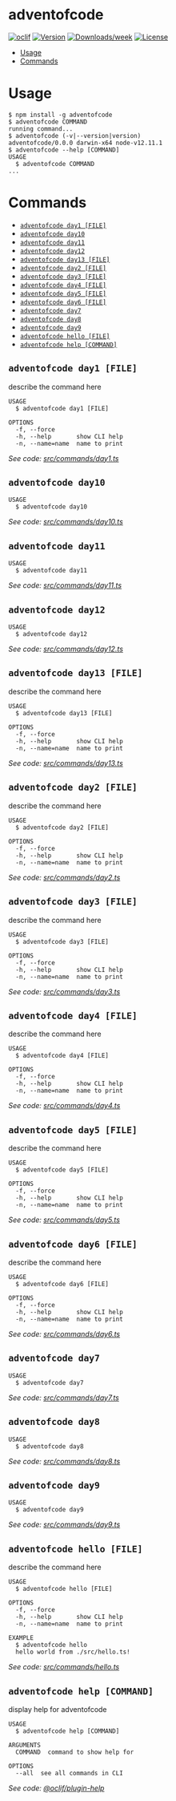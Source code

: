 adventofcode
============



[![oclif](https://img.shields.io/badge/cli-oclif-brightgreen.svg)](https://oclif.io)
[![Version](https://img.shields.io/npm/v/adventofcode.svg)](https://npmjs.org/package/adventofcode)
[![Downloads/week](https://img.shields.io/npm/dw/adventofcode.svg)](https://npmjs.org/package/adventofcode)
[![License](https://img.shields.io/npm/l/adventofcode.svg)](https://github.com/folke/adventofcode/blob/master/package.json)

<!-- toc -->
* [Usage](#usage)
* [Commands](#commands)
<!-- tocstop -->
# Usage
<!-- usage -->
```sh-session
$ npm install -g adventofcode
$ adventofcode COMMAND
running command...
$ adventofcode (-v|--version|version)
adventofcode/0.0.0 darwin-x64 node-v12.11.1
$ adventofcode --help [COMMAND]
USAGE
  $ adventofcode COMMAND
...
```
<!-- usagestop -->
# Commands
<!-- commands -->
* [`adventofcode day1 [FILE]`](#adventofcode-day1-file)
* [`adventofcode day10`](#adventofcode-day10)
* [`adventofcode day11`](#adventofcode-day11)
* [`adventofcode day12`](#adventofcode-day12)
* [`adventofcode day13 [FILE]`](#adventofcode-day13-file)
* [`adventofcode day2 [FILE]`](#adventofcode-day2-file)
* [`adventofcode day3 [FILE]`](#adventofcode-day3-file)
* [`adventofcode day4 [FILE]`](#adventofcode-day4-file)
* [`adventofcode day5 [FILE]`](#adventofcode-day5-file)
* [`adventofcode day6 [FILE]`](#adventofcode-day6-file)
* [`adventofcode day7`](#adventofcode-day7)
* [`adventofcode day8`](#adventofcode-day8)
* [`adventofcode day9`](#adventofcode-day9)
* [`adventofcode hello [FILE]`](#adventofcode-hello-file)
* [`adventofcode help [COMMAND]`](#adventofcode-help-command)

## `adventofcode day1 [FILE]`

describe the command here

```
USAGE
  $ adventofcode day1 [FILE]

OPTIONS
  -f, --force
  -h, --help       show CLI help
  -n, --name=name  name to print
```

_See code: [src/commands/day1.ts](https://github.com/folke/adventofcode/blob/v0.0.0/src/commands/day1.ts)_

## `adventofcode day10`

```
USAGE
  $ adventofcode day10
```

_See code: [src/commands/day10.ts](https://github.com/folke/adventofcode/blob/v0.0.0/src/commands/day10.ts)_

## `adventofcode day11`

```
USAGE
  $ adventofcode day11
```

_See code: [src/commands/day11.ts](https://github.com/folke/adventofcode/blob/v0.0.0/src/commands/day11.ts)_

## `adventofcode day12`

```
USAGE
  $ adventofcode day12
```

_See code: [src/commands/day12.ts](https://github.com/folke/adventofcode/blob/v0.0.0/src/commands/day12.ts)_

## `adventofcode day13 [FILE]`

describe the command here

```
USAGE
  $ adventofcode day13 [FILE]

OPTIONS
  -f, --force
  -h, --help       show CLI help
  -n, --name=name  name to print
```

_See code: [src/commands/day13.ts](https://github.com/folke/adventofcode/blob/v0.0.0/src/commands/day13.ts)_

## `adventofcode day2 [FILE]`

describe the command here

```
USAGE
  $ adventofcode day2 [FILE]

OPTIONS
  -f, --force
  -h, --help       show CLI help
  -n, --name=name  name to print
```

_See code: [src/commands/day2.ts](https://github.com/folke/adventofcode/blob/v0.0.0/src/commands/day2.ts)_

## `adventofcode day3 [FILE]`

describe the command here

```
USAGE
  $ adventofcode day3 [FILE]

OPTIONS
  -f, --force
  -h, --help       show CLI help
  -n, --name=name  name to print
```

_See code: [src/commands/day3.ts](https://github.com/folke/adventofcode/blob/v0.0.0/src/commands/day3.ts)_

## `adventofcode day4 [FILE]`

describe the command here

```
USAGE
  $ adventofcode day4 [FILE]

OPTIONS
  -f, --force
  -h, --help       show CLI help
  -n, --name=name  name to print
```

_See code: [src/commands/day4.ts](https://github.com/folke/adventofcode/blob/v0.0.0/src/commands/day4.ts)_

## `adventofcode day5 [FILE]`

describe the command here

```
USAGE
  $ adventofcode day5 [FILE]

OPTIONS
  -f, --force
  -h, --help       show CLI help
  -n, --name=name  name to print
```

_See code: [src/commands/day5.ts](https://github.com/folke/adventofcode/blob/v0.0.0/src/commands/day5.ts)_

## `adventofcode day6 [FILE]`

describe the command here

```
USAGE
  $ adventofcode day6 [FILE]

OPTIONS
  -f, --force
  -h, --help       show CLI help
  -n, --name=name  name to print
```

_See code: [src/commands/day6.ts](https://github.com/folke/adventofcode/blob/v0.0.0/src/commands/day6.ts)_

## `adventofcode day7`

```
USAGE
  $ adventofcode day7
```

_See code: [src/commands/day7.ts](https://github.com/folke/adventofcode/blob/v0.0.0/src/commands/day7.ts)_

## `adventofcode day8`

```
USAGE
  $ adventofcode day8
```

_See code: [src/commands/day8.ts](https://github.com/folke/adventofcode/blob/v0.0.0/src/commands/day8.ts)_

## `adventofcode day9`

```
USAGE
  $ adventofcode day9
```

_See code: [src/commands/day9.ts](https://github.com/folke/adventofcode/blob/v0.0.0/src/commands/day9.ts)_

## `adventofcode hello [FILE]`

describe the command here

```
USAGE
  $ adventofcode hello [FILE]

OPTIONS
  -f, --force
  -h, --help       show CLI help
  -n, --name=name  name to print

EXAMPLE
  $ adventofcode hello
  hello world from ./src/hello.ts!
```

_See code: [src/commands/hello.ts](https://github.com/folke/adventofcode/blob/v0.0.0/src/commands/hello.ts)_

## `adventofcode help [COMMAND]`

display help for adventofcode

```
USAGE
  $ adventofcode help [COMMAND]

ARGUMENTS
  COMMAND  command to show help for

OPTIONS
  --all  see all commands in CLI
```

_See code: [@oclif/plugin-help](https://github.com/oclif/plugin-help/blob/v2.2.1/src/commands/help.ts)_
<!-- commandsstop -->
